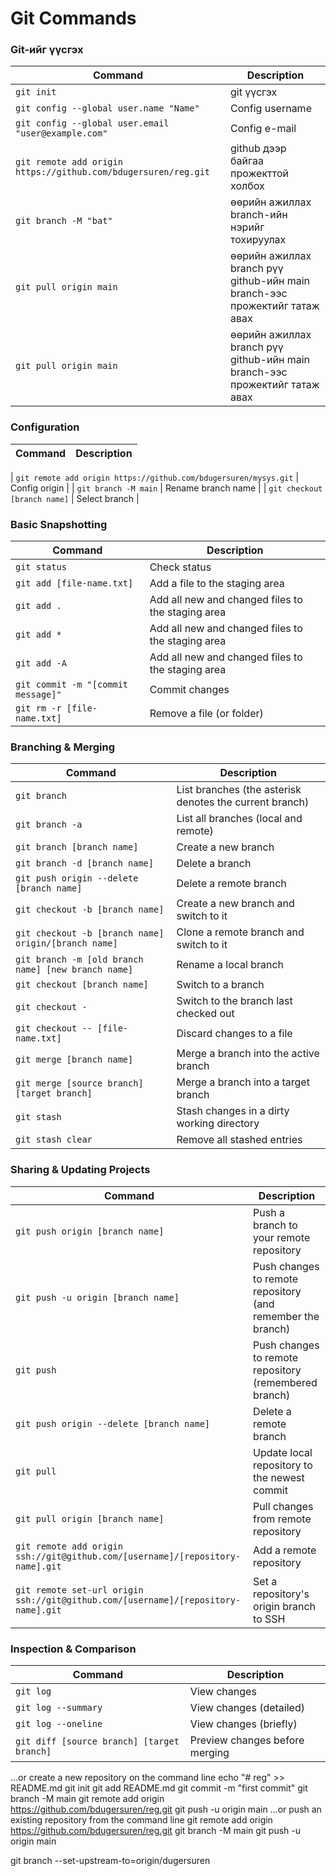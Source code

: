 Git Commands
============


### Git-ийг үүсгэх

| Command | Description |
| ------- | ----------- |
| `git init` | git үүсгэх |
| `git config --global user.name "Name"` | Config username |
| `git config --global user.email "user@example.com"` | Config e-mail |
| `git remote add origin https://github.com/bdugersuren/reg.git` | github дээр байгаа прожекттой холбох |
| `git branch -M "bat" ` | өөрийн ажиллах branch-ийн нэрийг тохируулах |
| `git pull origin main` | өөрийн ажиллах branch рүү github-ийн main branch-ээс прожектийг татаж авах |
| `git pull origin main` | өөрийн ажиллах branch рүү github-ийн main branch-ээс прожектийг татаж авах |



### Configuration

| Command | Description |
| ------- | ----------- |

| `git remote add origin https://github.com/bdugersuren/mysys.git` | Config origin |
| `git branch -M main` | Rename branch name |
| `git checkout [branch name]` | Select branch |



### Basic Snapshotting

| Command | Description |
| ------- | ----------- |
| `git status` | Check status |
| `git add [file-name.txt]` | Add a file to the staging area |
| `git add .` | Add all new and changed files to the staging area |
| `git add *` | Add all new and changed files to the staging area |
| `git add -A` | Add all new and changed files to the staging area |
| `git commit -m "[commit message]"` | Commit changes |
| `git rm -r [file-name.txt]` | Remove a file (or folder) |


### Branching & Merging

| Command | Description |
| ------- | ----------- |
| `git branch` | List branches (the asterisk denotes the current branch) |
| `git branch -a` | List all branches (local and remote) |
| `git branch [branch name]` | Create a new branch |
| `git branch -d [branch name]` | Delete a branch |
| `git push origin --delete [branch name]` | Delete a remote branch |
| `git checkout -b [branch name]` | Create a new branch and switch to it |
| `git checkout -b [branch name] origin/[branch name]` | Clone a remote branch and switch to it |
| `git branch -m [old branch name] [new branch name]` | Rename a local branch |
| `git checkout [branch name]` | Switch to a branch |
| `git checkout -` | Switch to the branch last checked out |
| `git checkout -- [file-name.txt]` | Discard changes to a file |
| `git merge [branch name]` | Merge a branch into the active branch |
| `git merge [source branch] [target branch]` | Merge a branch into a target branch |
| `git stash` | Stash changes in a dirty working directory |
| `git stash clear` | Remove all stashed entries |



### Sharing & Updating Projects

| Command | Description |
| ------- | ----------- |
| `git push origin [branch name]` | Push a branch to your remote repository |
| `git push -u origin [branch name]` | Push changes to remote repository (and remember the branch) |
| `git push` | Push changes to remote repository (remembered branch) |
| `git push origin --delete [branch name]` | Delete a remote branch |
| `git pull` | Update local repository to the newest commit |
| `git pull origin [branch name]` | Pull changes from remote repository |
| `git remote add origin ssh://git@github.com/[username]/[repository-name].git` | Add a remote repository |
| `git remote set-url origin ssh://git@github.com/[username]/[repository-name].git` | Set a repository's origin branch to SSH |



### Inspection & Comparison

| Command | Description |
| ------- | ----------- |
| `git log` | View changes |
| `git log --summary` | View changes (detailed) |
| `git log --oneline` | View changes (briefly) |
| `git diff [source branch] [target branch]` | Preview changes before merging |



…or create a new repository on the command line
echo "# reg" >> README.md
git init
git add README.md
git commit -m "first commit"
git branch -M main
git remote add origin https://github.com/bdugersuren/reg.git
git push -u origin main
…or push an existing repository from the command line
git remote add origin https://github.com/bdugersuren/reg.git
git branch -M main
git push -u origin main


git branch --set-upstream-to=origin/dugersuren